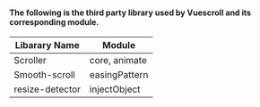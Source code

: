 #### The following is the third party library used by Vuescroll and its corresponding module.

| Libarary Name   | Module        |
| --------------- | ------------- |
| Scroller        | core, animate |
| Smooth-scroll   | easingPattern |
| resize-detector | injectObject  |
